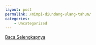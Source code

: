```yaml
---
layout: post
permalink: /mimpi-diundang-ulang-tahun/
categories:
    - Uncategorized
---
```


[Baca Selengkapnya](/01)